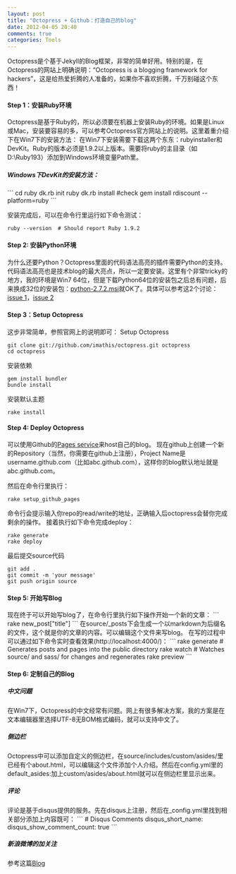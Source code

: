 ```yaml
---
layout: post
title: "Octopress + Github：打造自己的blog"
date: 2012-04-05 20:40
comments: true
categories: Tools
---
```


Octopress是个基于Jekyll的Blog框架，非常的简单好用。特别的是，在Octopress的网站上明确说明：“Octopress is a blogging framework for hackers”，这是给热爱折腾的人准备的，如果你不喜欢折腾，千万别碰这个东西！
<!-- more -->
<h4>Step 1：安装Ruby环境</h4>

Octopress是基于Ruby的，所以必须要在机器上安装Ruby的环境。如果是Linux或Mac，安装要容易的多，可以参考Octopress官方网站上的说明。这里着重介绍下在Win7下的安装方法：
在Win7下安装需要下载这两个东东：rubyinstaller和DevKit。Ruby的版本必须是1.9.2以上版本。需要将ruby的主目录（如D:\Ruby193）添加到Windows环境变量Path里。

<h5>Windows下DevKit的安装方法：</h5>
```
cd <DEVKIT_INSTALL_DIR>
ruby dk.rb init
ruby dk.rb install
#check
gem install rdiscount --platform=ruby
```

安装完成后，可以在命令行里运行如下命令测试：
```
ruby --version  # Should report Ruby 1.9.2
```
<h4>Step 2: 安装Python环境</h4>
为什么还要Python？Octopress里面的代码语法高亮的插件需要Python的支持。代码语法高亮也是技术blog的最大亮点，所以一定要安装。这里有个非常tricky的地方，我的环境是Win7 64位，但是下载Python64位的安装包之后总有问题，后来换成32位的安装包：<a href="http://www.python.org/ftp/python/2.7.2/python-2.7.2.msi">python-2.7.2.msi</a>就OK了。具体可以参考这2个讨论：<a href="https://github.com/imathis/octopress/issues/262">issue 1</a>，<a href="https://github.com/github/gollum/issues/225">issue 2</a>

<h4>Step 3：Setup Octopress</h4>

这步非常简单，参照官网上的说明即可：
Setup Octopress
```
git clone git://github.com/imathis/octopress.git octopress
cd octopress
```
安装依赖
```
gem install bundler
bundle install
```
安装默认主题
```
rake install
```

<h4>Step 4: Deploy Octopress</h4>
可以使用Github的<a href="pages.github.com">Pages service</a>来host自己的blog。
现在github上创建一个新的Repository（当然，你需要在github上注册），Project Name是username.github.com（比如abc.github.com），这样你的blog默认地址就是abc.github.com。

然后在命令行里执行：
```
rake setup_github_pages
```
命令行会提示输入你repo的read/write的地址，正确输入后octopress会替你完成剩余的操作。
接着执行如下命令完成deploy：
```
rake generate
rake deploy
```
最后提交source代码
```
git add .
git commit -m 'your message'
git push origin source
```

<h4>Step 5: 开始写Blog</h4>
现在终于可以开始写blog了，在命令行里执行如下操作开始一个新的文章：
```
rake new_post["title"]
```
在source/_posts下会生成一个以markdown为后缀名的文件，这个就是你的文章的内容。可以编辑这个文件来写blog。
在写的过程中可以通过如下命令实时查看效果(http://localhost:4000/)：
```
rake generate   # Generates posts and pages into the public directory
rake watch      # Watches source/ and sass/ for changes and regenerates
rake preview
```

<h4>Step 6: 定制自己的Blog</h4>
<h5>中文问题</h5>
在Win7下，Octopress的中文经常有问题。网上有很多解决方案，我的方案是在文本编辑器里选择UTF-8无BOM格式编码，就可以支持中文了。
<h5>侧边栏</h5>
Octopress中可以添加自定义的侧边栏，在source/includes/custom/asides/里已经有个about.html，可以编辑这个文件添加个人介绍。然后在config.yml里的default_asides:加上custom/asides/about.html就可以在侧边栏里显示出来。

<h5>评论</h5>
评论是基于disqus提供的服务。先在disqus上注册，然后在_config.yml里找到相关部分添加上内容既可：
```
# Disqus Comments
disqus_short_name: 
disqus_show_comment_count: true
```

<h5>新浪微博的加关注</h5>
参考这篇<a href="http://blog.tingkun.com/blog/2011/11/05/xin-lang-wei-bo-ce-lan-widgetding-zhi-octopress/">Blog</a>